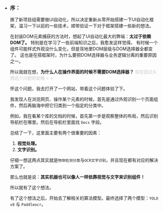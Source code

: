 - ### 序：

    换了新项目组需要做UI自动化，所以决定重新从零开始搭建一下UI自动化框架，温习一下以前的一些技术，顺带验证一下对于框架搭建一些新的想法。  
    
    在封装DOM元素捕获的方法时，想起了UI自动化最大的弊端：**太过于依赖DOM了。** 特别是在学习了一些前端知识之后，我愈发这样觉得。
    有时候一个组件可能样式外观没什么变化，但是背地里DOM层级与DOM选择器全都变了。 
    这也是在搭框架时，为什么要把DOM选择器与业务逻辑分离的重要原因之一。

    所以我就在想，**为什么人在操作界面的时候不需要DOM选择器？** <span style="color: rgb(198, 202, 205)">现在回过头想这个问题好幼稚 = =</span>

    怀这个问题，我去打开了一个网站，带着这个问题体验了下。

    我发现人在浏览网页、操作某个元素的时候，首先是通过外观识别一个页面组件，然后再脑海中把它归类到一个指定的分类中。
    
    例如，我在看某个库的文档的时候，首先第一步是观察整体的布局，然后识别导航栏在哪里。然后在导航栏里面找 `Docs` 字段。
    
    总结了一下，这里面主要有两个很重要的因素： 

    1. **视觉处理。**  
    2. **文字识别。** 

    仔细一想这两点其实就是`物体检测分类`与`OCR文字识别`，并且现在都有对应的解决方案了。

    那么也就是说：**其实机器也可以像人一样依靠视觉与文字来识别组件！**  
    
    所以就有了这个想法。

    有了这个想法之后，开始去了解相关的算法模型。最终选择了两个模型：`YOLO v8` 与 `Paddleocr`。